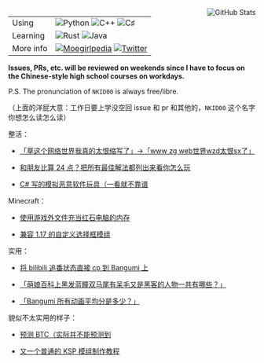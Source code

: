 <img align="right" src="https://github-readme-stats.vercel.app/api?username=NKID00&show_icons=true&title_color=ff7a9e&icon_color=777" alt="GitHub Stats" />

<table>
  <tr>
    <td>Using</td>
    <td><img src="https://img.shields.io/badge/-Python-ff7a9e?style=flat-square&logo=python&logoColor=ffffff" alt="Python" /> <img src="https://img.shields.io/badge/-C%2B%2B-ff7a9e?style=flat-square&logo=C%2B%2B&logoColor=ffffff" alt="C++" /> <img src="https://img.shields.io/badge/-C%20♯-ff7a9e?style=flat-square&logo=C%20Sharp&logoColor=ffffff" alt="C♯" /></td>
  </tr>
  <tr>
    <td>Learning</td>
    <td><img src="https://img.shields.io/badge/-Rust-ff7a9e?style=flat-square&logo=Rust&logoColor=ffffff" alt="Rust" /> <img src="https://img.shields.io/badge/-Java-ff7a9e?style=flat-square&logo=Java&logoColor=ffffff" alt="Java" /></td>
  </tr>
  <tr>
    <td>More info</td>
    <td><a href="https://zh.moegirl.org.cn/User:NKID00"><img src="https://img.shields.io/badge/-Moegirlpedia-ff7a9e?style=flat-square" alt="Moegirlpedia" /></a> <a href="https://twitter.com/NKID00"><img src="https://img.shields.io/badge/-Twitter-ff7a9e?style=flat-square&logo=Twitter&logoColor=ffffff" alt="Twitter" /></td>
  </tr>
</table>

**Issues, PRs, etc. will be reviewed on weekends since I have to focus on the Chinese-style high school courses on workdays.**

P.S. The pronunciation of `NKID00` is always free/libre.

（上面的洋屁大意：工作日要上学没空回 issue 和 pr 和其他的，`NKID00` 这个名字你想怎么读怎么读）

整活：

- [「草这个网络世界我真的太恨缩写了」->「www zg web世界wzd太恨sx了」](https://github.com/NKID00/jbhhsh)

- [和朋友比算 24 点？把所有最佳解法都列出来看你怎么玩](https://github.com/NKID00/24Game)

- [C# 写的模拟恶意软件玩具（一看就不靠谱](https://github.com/NKID00/toys)

Minecraft：

- [使用游戏外文件充当红石电脑的内存](https://github.com/NKID00/redstone-computer-utilities)

- [兼容 1.17 的自定义选择框模组](https://github.com/NKID00/CustomSelectionBox-New)

实用：

- [将 bilibili 追番状态直接 cp 到 Bangumi 上](https://github.com/wopub/Bilibili2Bangumi)

- [「萌娘百科上黑发蓝瞳双马尾有呆毛又是黑客的人物一共有哪些？」](https://github.com/NKID00/moegirlpedia-category-search)

- [「Bangumi 所有动画平均分是多少？」](https://github.com/NKID00/BangumiAnimeDataset)

貌似不太实用的样子：

- [预测 BTC（实际并不能预测到](https://github.com/NKID00/FutureCrypto)

- [又一个普通的 KSP 模组制作教程](https://github.com/NKID00/GuideToKSPModMaking)
